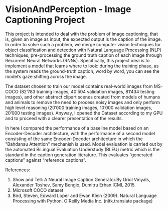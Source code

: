 # VisionAndPerception - Image Captioning Project


This project is intended to deal with the problem of image captioning, that is, given an image as input, the expected output is the caption of the image. 
In order to solve such a problem, we merge computer vision techniques for object classification and detection with Natural Language Processing (NLP) techniques, 
pre-processing the ground truth caption of each image through Recurrent Neural Networks (RNNs). Specifically, this project idea is to implement a model that learns 
where to look: during the training phase, as the system reads the ground-truth caption, word by word, you can see the model’s gaze shifting across the image.

The dataset chosen to train our model contains real-world images from MS-COCO (82’783 training images, 40’504 validation images, 81’434 testing images), and other 
abstract clipart scenes created from models of humans and animals to remove the need to process noisy images and only perform high level reasoning (20’000 training 
images, 10’000 validation images, 20’000 testing images). Anyway, I opened the Dataset according to my GPU and to proceed with a clearer presentation of the results.

In here I compared the performance of a baseline model based on an Encoder-Decoder architecture, with the performance of a second model consisting of the same
Encoder-Decoder architecture in which the "Bahdanau Attention" mechanish is used.
Model evaluation is carried out by the automated BiLingual Evaluation Understudy (BLEU) metric which is the standard in the caption generation literature. 
This evaluates “generated captions” against “reference captions”.



References: 
1. Show and Tell: A Neural Image Caption Generator.By Oriol Vinyals, Alexander Toshev, Samy Bengio, Dumitru Erhan ICML 2015.
2. Microsoft COCO dataset
3. Bird, Steven, Edward Loper and Ewan Klein (2009). Natural Language Processing with Python. O'Reilly Media Inc. 
(nltk.translate package)
